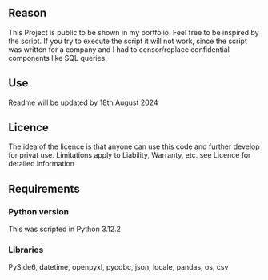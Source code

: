 ## Reason

This Project is public to be shown in my portfolio.
Feel free to be inspired by the script.
If you try to execute the script it will not work, since the script was written for a company and I had to censor/replace confidential components like SQL queries.

## Use
  
Readme will be updated by 18th August 2024


## Licence

The idea of the licence is that anyone can use this code and further develop for privat use.
Limitations apply to Liability, Warranty, etc.
see Licence for detailed information

## Requirements

### Python version

This was scripted in Python 3.12.2

### Libraries

PySide6, datetime, openpyxl, pyodbc, json, locale, pandas, os, csv
